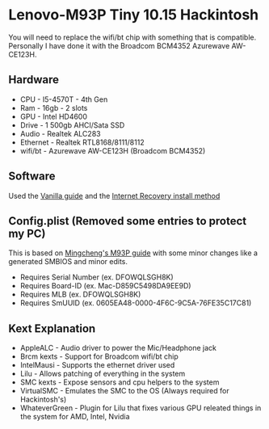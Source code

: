 # Lenovo-M93P Tiny 10.15 Hackintosh

You will need to replace the wifi/bt chip with something that is compatible. Personally I have done it with the Broadcom BCM4352 Azurewave AW-CE123H.

## Hardware
* CPU - I5-4570T - 4th Gen
* Ram - 16gb - 2 slots
* GPU - Intel HD4600
* Drive - 1 500gb AHCI/Sata SSD
* Audio - Realtek ALC283
* Ethernet - Realtek RTL8168/8111/8112
* wifi/bt - Azurewave AW-CE123H (Broadcom BCM4352)

## Software
Used the [Vanilla guide](https://hackintosh.gitbook.io/-r-hackintosh-vanilla-desktop-guide/) and the [Internet Recovery install method](https://internet-install.gitbook.io/macos-internet-install/)

## Config.plist (Removed some entries to protect my PC)
This is based on [Mingcheng's M93P guide](https://github.com/mingcheng/lenovo-thinkcentre-m93p-hackintosh) with some minor changes like a generated SMBIOS and minor edits.

* Requires Serial Number (ex. DFOWQLSGH8K)
* Requires Board-ID (ex. Mac-D859C5498DA9EE9D)
* Requires MLB (ex. DFOWQLSGH8K)
* Requires SmUUID (ex. 0605EA48-0000-4F6C-9C5A-76FE35C17C81)

## Kext Explanation
* AppleALC - Audio driver to power the Mic/Headphone jack
* Brcm kexts - Support for Broadcom wifi/bt chip
* IntelMausi - Supports the ethernet driver used
* Lilu - Allows patching of everything in the system
* SMC kexts - Expose sensors and cpu helpers to the system
* VirtualSMC - Emulates the SMC to the OS (Always required for Hackintosh's)
* WhateverGreen - Plugin for Lilu that fixes various GPU releated things in the system for AMD, Intel, Nvidia
